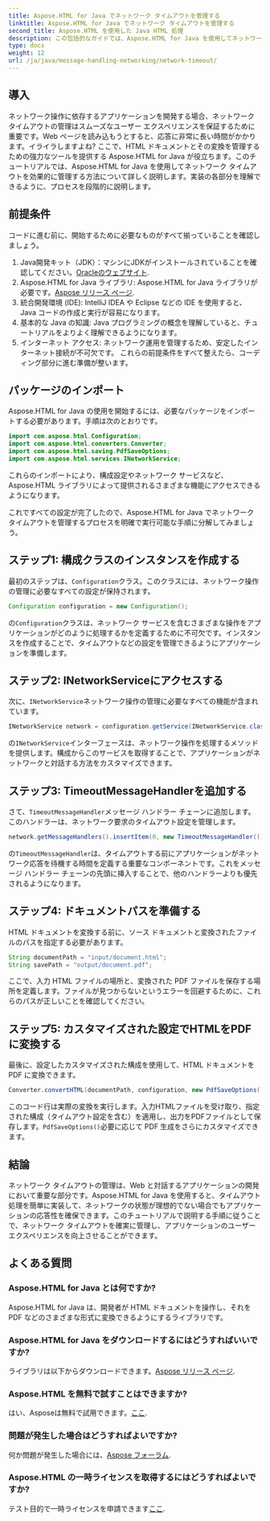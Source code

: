 ```yaml
---
title: Aspose.HTML for Java でネットワーク タイムアウトを管理する
linktitle: Aspose.HTML for Java でネットワーク タイムアウトを管理する
second_title: Aspose.HTML を使用した Java HTML 処理
description: この包括的なガイドでは、Aspose.HTML for Java を使用してネットワーク タイムアウトを管理する方法を説明します。効果的なタイムアウト処理により、スムーズなユーザー エクスペリエンスを実現します。
type: docs
weight: 12
url: /ja/java/message-handling-networking/network-timeout/
---
```

## 導入
ネットワーク操作に依存するアプリケーションを開発する場合、ネットワーク タイムアウトの管理はスムーズなユーザー エクスペリエンスを保証するために重要です。Web ページを読み込もうとすると、応答に非常に長い時間がかかります。イライラしますよね? ここで、HTML ドキュメントとその変換を管理するための強力なツールを提供する Aspose.HTML for Java が役立ちます。このチュートリアルでは、Aspose.HTML for Java を使用してネットワーク タイムアウトを効果的に管理する方法について詳しく説明します。実装の各部分を理解できるように、プロセスを段階的に説明します。
## 前提条件
コードに進む前に、開始するために必要なものがすべて揃っていることを確認しましょう。
1.  Java開発キット（JDK）：マシンにJDKがインストールされていることを確認してください。[Oracleのウェブサイト](https://www.oracle.com/java/technologies/javase-jdk11-downloads.html).
2.  Aspose.HTML for Java ライブラリ: Aspose.HTML for Java ライブラリが必要です。[Aspose リリース ページ](https://releases.aspose.com/html/java/).
3. 統合開発環境 (IDE): IntelliJ IDEA や Eclipse などの IDE を使用すると、Java コードの作成と実行が容易になります。
4. 基本的な Java の知識: Java プログラミングの概念を理解していると、チュートリアルをよりよく理解できるようになります。
5. インターネット アクセス: ネットワーク運用を管理するため、安定したインターネット接続が不可欠です。
これらの前提条件をすべて整えたら、コーディング部分に進む準備が整います。
## パッケージのインポート
Aspose.HTML for Java の使用を開始するには、必要なパッケージをインポートする必要があります。手順は次のとおりです。
```java
import com.aspose.html.Configuration;
import com.aspose.html.converters.Converter;
import com.aspose.html.saving.PdfSaveOptions;
import com.aspose.html.services.INetworkService;
```
これらのインポートにより、構成設定やネットワーク サービスなど、Aspose.HTML ライブラリによって提供されるさまざまな機能にアクセスできるようになります。

これですべての設定が完了したので、Aspose.HTML for Java でネットワーク タイムアウトを管理するプロセスを明確で実行可能な手順に分解してみましょう。
## ステップ1: 構成クラスのインスタンスを作成する
最初のステップは、`Configuration`クラス。このクラスには、ネットワーク操作の管理に必要なすべての設定が保持されます。
```java
Configuration configuration = new Configuration();
```
の`Configuration`クラスは、ネットワーク サービスを含むさまざまな操作をアプリケーションがどのように処理するかを定義するために不可欠です。インスタンスを作成することで、タイムアウトなどの設定を管理できるようにアプリケーションを準備します。
## ステップ2: INetworkServiceにアクセスする
次に、`INetworkService`ネットワーク操作の管理に必要なすべての機能が含まれています。
```java
INetworkService network = configuration.getService(INetworkService.class);
```
の`INetworkService`インターフェースは、ネットワーク操作を処理するメソッドを提供します。構成からこのサービスを取得することで、アプリケーションがネットワークと対話する方法をカスタマイズできます。
## ステップ3: TimeoutMessageHandlerを追加する
さて、`TimeoutMessageHandler`メッセージ ハンドラー チェーンに追加します。このハンドラーは、ネットワーク要求のタイムアウト設定を管理します。
```java
network.getMessageHandlers().insertItem(0, new TimeoutMessageHandler());
```
の`TimeoutMessageHandler`は、タイムアウトする前にアプリケーションがネットワーク応答を待機する時間を定義する重要なコンポーネントです。これをメッセージ ハンドラー チェーンの先頭に挿入することで、他のハンドラーよりも優先されるようになります。
## ステップ4: ドキュメントパスを準備する
HTML ドキュメントを変換する前に、ソース ドキュメントと変換されたファイルのパスを指定する必要があります。
```java
String documentPath = "input/document.html";
String savePath = "output/document.pdf";
```
ここで、入力 HTML ファイルの場所と、変換された PDF ファイルを保存する場所を定義します。ファイルが見つからないというエラーを回避するために、これらのパスが正しいことを確認してください。
## ステップ5: カスタマイズされた設定でHTMLをPDFに変換する
最後に、設定したカスタマイズされた構成を使用して、HTML ドキュメントを PDF に変換できます。
```java
Converter.convertHTML(documentPath, configuration, new PdfSaveOptions(), savePath);
```
このコード行は実際の変換を実行します。入力HTMLファイルを受け取り、指定された構成（タイムアウト設定を含む）を適用し、出力をPDFファイルとして保存します。`PdfSaveOptions()`必要に応じて PDF 生成をさらにカスタマイズできます。
## 結論
ネットワーク タイムアウトの管理は、Web と対話するアプリケーションの開発において重要な部分です。Aspose.HTML for Java を使用すると、タイムアウト処理を簡単に実装して、ネットワークの状態が理想的でない場合でもアプリケーションの応答性を確保できます。このチュートリアルで説明する手順に従うことで、ネットワーク タイムアウトを確実に管理し、アプリケーションのユーザー エクスペリエンスを向上させることができます。
## よくある質問
### Aspose.HTML for Java とは何ですか?
Aspose.HTML for Java は、開発者が HTML ドキュメントを操作し、それを PDF などのさまざまな形式に変換できるようにするライブラリです。
### Aspose.HTML for Java をダウンロードするにはどうすればいいですか?
ライブラリは以下からダウンロードできます。[Aspose リリース ページ](https://releases.aspose.com/html/java/).
### Aspose.HTML を無料で試すことはできますか?
はい、Asposeは無料で試用できます。[ここ](https://releases.aspose.com/).
### 問題が発生した場合はどうすればよいですか?
何か問題が発生した場合には、[Aspose フォーラム](https://forum.aspose.com/c/html/29).
### Aspose.HTML の一時ライセンスを取得するにはどうすればよいですか?
テスト目的で一時ライセンスを申請できます[ここ](https://purchase.aspose.com/temporary-license/).